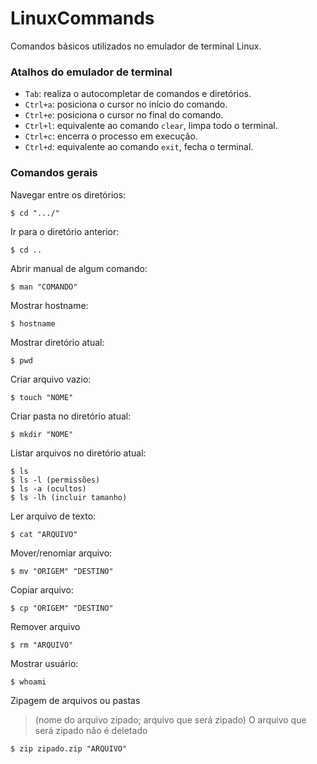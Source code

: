 # LinuxCommands
Comandos básicos utilizados no emulador de terminal Linux.

### Atalhos do emulador de terminal
- `Tab`: realiza o autocompletar de comandos e diretórios.
- `Ctrl+a`: posiciona o cursor no início do comando.
- `Ctrl+e`: posiciona o cursor no final do comando.
- `Ctrl+l`: equivalente ao comando `clear`, limpa todo o terminal.
- `Ctrl+c`: encerra o processo em execução.
- `Ctrl+d`: equivalente ao comando `exit`, fecha o terminal.

### Comandos gerais

Navegar entre os diretórios:
```
$ cd ".../"
```

Ir para o diretório anterior:
```
$ cd ..
```

Abrir manual de algum comando:
```
$ man "COMANDO"
```

Mostrar hostname:
```
$ hostname
```

Mostrar diretório atual:
```
$ pwd
```

Criar arquivo vazio:
```
$ touch "NOME"
```

Criar pasta no diretório atual:
```
$ mkdir "NOME"
```


Listar arquivos no diretório atual:
```
$ ls
$ ls -l (permissões)
$ ls -a (ocultos)
$ ls -lh (incluir tamanho)
```

Ler arquivo de texto:
```
$ cat "ARQUIVO"
```

Mover/renomiar arquivo:
```
$ mv "ORIGEM" "DESTINO"
```

Copiar arquivo:
```
$ cp "ORIGEM" "DESTINO"
```

Remover arquivo
```
$ rm "ARQUIVO"
```

Mostrar usuário:
```
$ whoami
```

Zipagem de arquivos ou pastas 
> (nome do arquivo zipado; arquivo que será zipado)
> O arquivo que será zipado não é deletado

```
$ zip zipado.zip "ARQUIVO"
```
